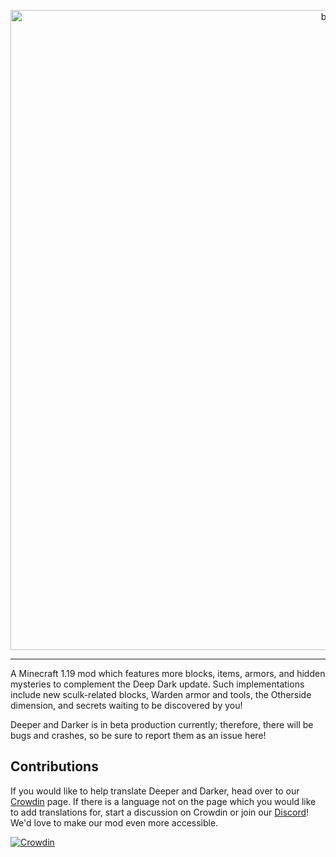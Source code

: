 <p align="center"><img src="https://github.com/KyaniteMods/DeeperAndDarker/blob/master/src/main/resources/banner.png" alt="banner" width="1024"></p>

---
A Minecraft 1.19 mod which features more blocks, items, armors, and hidden mysteries to complement the Deep Dark update. Such implementations include new sculk-related blocks, Warden armor and tools, the Otherside dimension, and secrets waiting to be discovered by you!

Deeper and Darker is in beta production currently; therefore, there will be bugs and crashes, so be sure to report them as an issue here!

Contributions
-
If you would like to help translate Deeper and Darker, head over to our [Crowdin](https://crowdin.com/project/deeper-and-darker) page. If there is a language not on the page which you would like to add translations for, start a discussion on Crowdin or join our [Discord](https://discord.gg/GDNRd5yvxa)! We'd love to make our mod even more accessible.

[![Crowdin](https://badges.crowdin.net/deeper-and-darker/localized.svg)](https://crowdin.com/project/deeper-and-darker)
